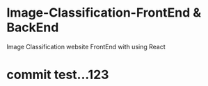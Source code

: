 # Image-Classification-FrontEnd & BackEnd
Image Classification website FrontEnd with using React
# commit test...123
